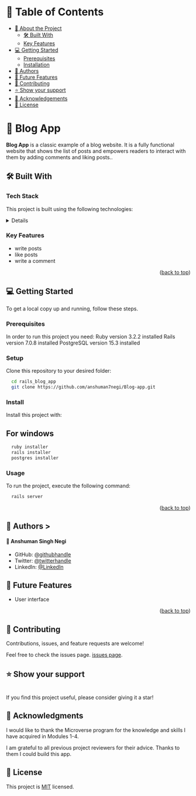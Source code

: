

# 📗 Table of Contents

- [📖 About the Project](#about-project)
  - [🛠 Built With](#built-with)
  - [Key Features](#key-features)
- [💻 Getting Started](#getting-started)
  - [Prerequisites](#prerequisites)
  - [Installation](#installation)
- [👥 Authors](#authors)
- [🔭 Future Features](#future-features)
- [🤝 Contributing](#contributing)
- [⭐️ Show your support](#support)
- [🙏 Acknowledgements](#acknowledgements)
- [📝 License](#license)

<!-- PROJECT DESCRIPTION -->

# 📖 Blog App<a name="about-project"></a>

**Blog App** is a classic example of a blog website. It is a fully functional website that shows the list of posts and empowers readers to interact with them by adding comments and liking posts..


## 🛠 Built With <a name="built-with"></a>

### Tech Stack

This project is built using the following technologies:

<details>
  <ul>
    <li>Ruby</li>
    <li>Ruby on Rails</li>
    <li>PostgreSQL</li>
  </ul>
</details>

### Key Features <a name="key-features"></a>

- write posts
- like posts
- write a comment

<p align="right">(<a href="#readme-top">back to top</a>)</p>

<!-- GETTING STARTED -->

## 💻 Getting Started <a name="getting-started"></a>

To get a local copy up and running, follow these steps.

### Prerequisites

In order to run this project you need:
Ruby version 3.2.2 installed
Rails version 7.0.8 installed
PostgreSQL version 15.3 installed

### Setup

Clone this repository to your desired folder:

```sh
  cd rails_blog_app
  git clone https://github.com/anshuman7negi/Blog-app.git
```

### Install

Install this project with:

## For windows
```sh
  ruby installer
  rails installer
  postgres installer
```
### Usage

To run the project, execute the following command:

```sh
  rails server
```

<p align="right">(<a href="#readme-top">back to top</a>)</p>

<!-- AUTHORS -->

## 👥 Authors <a name="authors"></a>>

#### 👤 Anshuman Singh Negi
- GitHub: [@githubhandle](https://github.com/anshuman7negi)
- Twitter: [@twitterhandle](https://twitter.com/AnshumanNegi108)
- LinkedIn: [@LinkedIn](https://www.linkedin.com/in/anshuman-singh-negi-33779a224/)

## 🔭 Future Features <a name="future-features"></a>

- User interface

<p align="right">(<a href="#readme-top">back to top</a>)</p>

<!-- CONTRIBUTING -->
## 🤝 Contributing <a name="contributing"></a>

Contributions, issues, and feature requests are welcome!

Feel free to check the issues page.
[issues page](https://github.com/anshuman7negi/Blog-app/issues).

## ⭐️ Show your support <a name="support"></a>
<br>
If you find this project useful, please consider giving it a star!


<!-- ACKNOWLEDGEMENTS -->
## 🙏 Acknowledgments <a name="acknowledgements"></a>
I would like to thank the Microverse program for the knowledge and skills I have acquired in Modules 1-4.

I am grateful to all previous project reviewers for their advice. Thanks to them I could build this app.

<!-- LICENSE -->
## 📝 License <a name="license"></a>
This project is [MIT](./LICENSE) licensed.
